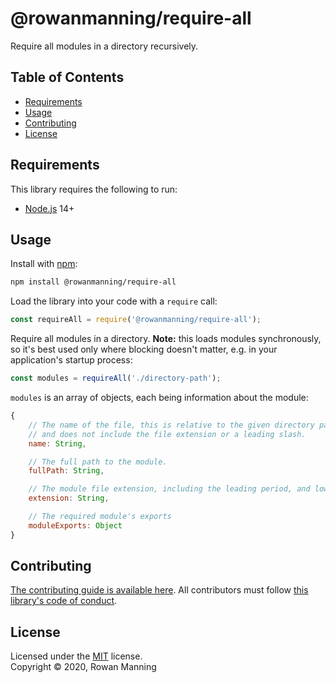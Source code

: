 
# @rowanmanning/require-all

Require all modules in a directory recursively.


## Table of Contents

  * [Requirements](#requirements)
  * [Usage](#usage)
  * [Contributing](#contributing)
  * [License](#license)


## Requirements

This library requires the following to run:

  * [Node.js](https://nodejs.org/) 14+


## Usage

Install with [npm](https://www.npmjs.com/):

```sh
npm install @rowanmanning/require-all
```

Load the library into your code with a `require` call:

```js
const requireAll = require('@rowanmanning/require-all');
```

Require all modules in a directory. **Note:** this loads modules synchronously, so it's best used only where blocking doesn't matter, e.g. in your application's startup process:

```js
const modules = requireAll('./directory-path');
```

`modules` is an array of objects, each being information about the module:

```js
{
    // The name of the file, this is relative to the given directory path
    // and does not include the file extension or a leading slash.
    name: String,

    // The full path to the module.
    fullPath: String,

    // The module file extension, including the leading period, and lower-cased
    extension: String,

    // The required module's exports
    moduleExports: Object
}
```


## Contributing

[The contributing guide is available here](docs/contributing.md). All contributors must follow [this library's code of conduct](docs/code_of_conduct.md).


## License

Licensed under the [MIT](LICENSE) license.<br/>
Copyright &copy; 2020, Rowan Manning
